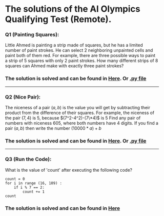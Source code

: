 # The solutions of the AI Olympics Qualifying Test (Remote).

### Q1 (Painting Squares): 
Little Ahmed is painting a strip made of squares, but he has a limited number of paint strokes. He can select 2 neighboring unpainted cells and paint both of them red. For example, there are three possible ways to paint a strip of 5 squares with only 2 paint strokes. How many different strips of 8 squares can Ahmed make with exactly three paint strokes?
<br>
### The solution is solved and can be found in [Here](https://github.com/EbrahimAlwajih/2023-Qualifying-Test--Remote-/blob/main/Painting_Squares.ipynb). Or [.py file](https://github.com/EbrahimAlwajih/2023-Qualifying-Test--Remote-/blob/main/Painting_Squares.py)

---


### Q2 (Nice Pair):
The niceness of a pair $(a,b)$ is the value you will get by subtracting their product from the difference of their squares. 
For example, the niceness of the pair $(7,4)$ is $5$, because $(7^2-4^2)-(7\*4)$ is $5$
Find any pair of numbers with niceness $605$, where both numbers have $4$ digits. If you find a pair $(a,b)$ then write the number $(10000*a)+b$
<br>
### The solution is solved and can be found in [Here](https://github.com/EbrahimAlwajih/2023-Qualifying-Test--Remote-/blob/main/Nice_Pairs.ipynb). Or [.py file](https://github.com/EbrahimAlwajih/2023-Qualifying-Test--Remote-/blob/main/Nice_Pairs.py)

---


### Q3 (Run the Code): 
What is the value of 'count' after executing the following code?

```
count = 0
for i in range (16, 109) :
    if i % 7 == 2:
        count += 1
count   
```

### The solution is solved and can be found in [Here](https://github.com/EbrahimAlwajih/2023-Qualifying-Test--Remote-/blob/main/Run_the_Code.ipynb)
